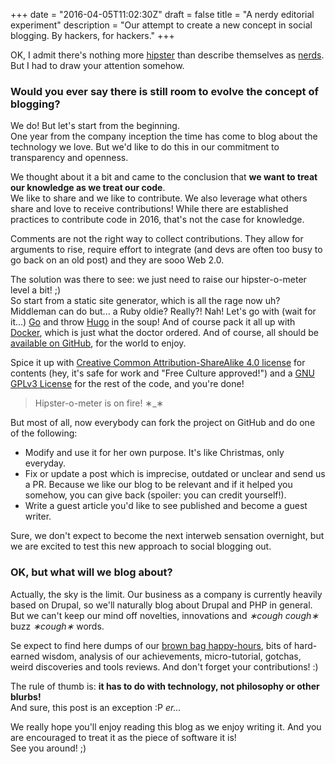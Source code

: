 +++
date = "2016-04-05T11:02:30Z"
draft = false
title = "A nerdy editorial experiment"
description = "Our attempt to create a new concept in social blogging. By hackers, for hackers."
+++

OK, I admit there's nothing more [hipster](/img/hipster.png) than describe themselves as [nerds](/img/nerd.png). But I had to draw your attention somehow.

### Would you ever say there is still room to evolve the concept of blogging?

We do! But let's start from the beginning.  
One year from the company inception the time has come to blog about the technology we love. But we'd like to do this in  our commitment to transparency and openness.

We thought about it a bit and came to the conclusion that **we want to treat our knowledge as we treat our code**.  
We like to share and we like to contribute. We also leverage what others share and love to receive contributions! While there are established practices to contribute code in 2016, that's not the case for knowledge.

Comments are not the right way to collect contributions. They allow for arguments to rise, require effort to integrate (and devs are often too busy to go back on an old post) and they are sooo Web 2.0.

The solution was there to see: we just need to raise our hipster-o-meter level a bit! ;)  
So start from a static site generator, which is all the rage now uh? Middleman can do but... a Ruby oldie? Really?! Nah! Let's go with (wait for it...) [Go](http://golang.org) and throw [Hugo](https://gohugo.io) in the soup! And of course pack it all up with [Docker](https://www.docker.com/), which is just what the doctor ordered. And of course, all should be [available on GitHub](https://github.com/sparkfabrik/sparkfabrik.github.com), for the world to enjoy.

Spice it up with [Creative Common Attribution-ShareAlike 4.0 license](http://creativecommons.org/licenses/by-sa/4.0/) for contents (hey, it's safe for work and "Free Culture approved!") and a [GNU GPLv3 License](http://choosealicense.com/licenses/gpl-3.0/) for the rest of the code, and you're done!

> Hipster-o-meter is on fire! &lowast;_&lowast;

But most of all, now everybody can fork the project on GitHub and do one of the following:

* Modify and use it for her own purpose. It's like Christmas, only everyday.
* Fix or update a post which is imprecise, outdated or unclear and send us a PR. Because we like our blog to be relevant and if it helped you somehow, you can give back (spoiler: you can credit yourself!).
* Write a guest article you'd like to see published and become a guest writer.

Sure, we don't expect to become the next interweb sensation overnight, but we are excited to test this new approach to social blogging out.

### OK, but what will we blog about?

Actually, the sky is the limit. Our business as a company is currently heavily based on Drupal, so we'll naturally blog about Drupal and PHP in general. But we can't keep our mind off novelties, innovations and _&lowast;cough cough&lowast;_ buzz _&lowast;cough&lowast;_ words.

Se expect to find here dumps of our [brown bag happy-hours](http://humanresources.about.com/od/trainingtransfer/g/brown-bag-lunch.htm), bits of hard-earned wisdom, analysis of our achievements, micro-tutorial, gotchas, weird discoveries and tools reviews. And don't forget your contributions! :)

The rule of thumb is: **it has to do with technology, not philosophy or other blurbs!**  
And sure, this post is an exception :P *er...*

We really hope you'll enjoy reading this blog as we enjoy writing it. And you are encouraged to treat it as the piece of software it is!  
See you around! ;)
